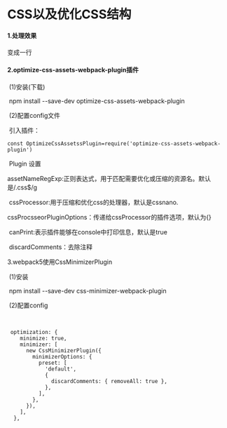 # CSS以及优化CSS结构

#### 1.处理效果

变成一行

#### 2.optimize-css-assets-webpack-plugin插件

​			(1)安装(下载)

​					npm install --save-dev optimize-css-assets-webpack-plugin

​			(2)配置config文件

​			引入插件：

```
const OptimizeCssAssetssPlugin=require('optimize-css-assets-webpack-plugin')
```

​			Plugin 设置

​			assetNameRegExp:正则表达式，用于匹配需要优化或压缩的资源名。默认是/\.css$/g

​			cssProcessor:用于压缩和优化css的处理器，默认是cssnano.

​			cssProcsseorPluginOptions：传递给cssProcessor的插件选项，默认为{}

​			canPrint:表示插件能够在console中打印信息，默认是true

​			discardComments：去除注释

3.webpack5使用CssMinimizerPlugin

​		(1)安装

​				npm install --save-dev  css-minimizer-webpack-plugin

​		(2)配置config

​				

```
 optimization: {
    minimize: true,
    minimizer: [
      new CssMinimizerPlugin({
        minimizerOptions: {
          preset: [
            'default',
            {
              discardComments: { removeAll: true },
            },
          ],
        },
      }),
    ],
  },
```